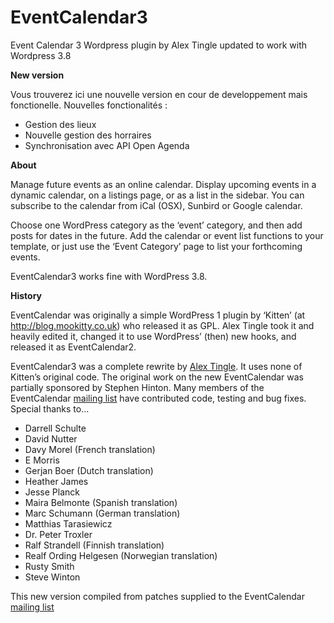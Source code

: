 EventCalendar3
================

Event Calendar 3 Wordpress plugin by Alex Tingle updated to work with Wordpress 3.8

**New version**

Vous trouverez ici une nouvelle version en cour de developpement mais fonctionelle.
Nouvelles fonctionalités :

* Gestion des lieux
* Nouvelle gestion des horraires
* Synchronisation avec API Open Agenda

**About**

Manage future events as an online calendar. Display upcoming events in a dynamic calendar, on a listings page, or as a list in the sidebar. You can subscribe to the calendar from iCal (OSX), Sunbird or Google calendar.

Choose one WordPress category as the ‘event’ category, and then add posts for dates in the future. Add the calendar or event list functions to your template, or just use the ‘Event Category’ page to list your forthcoming events.

EventCalendar3 works fine with WordPress 3.8. 

**History**

EventCalendar was originally a simple WordPress 1 plugin by ‘Kitten’ (at <http://blog.mookitty.co.uk>) who released it as GPL. Alex Tingle took it and heavily edited it, changed it to use WordPress’ (then) new hooks, and released it as EventCalendar2.

EventCalendar3 was a complete rewrite by [Alex Tingle](http://blog.firetree.net "Event Calendar website"). It uses none of Kitten’s original code. The original work on the new EventCalendar was partially sponsored by Stephen Hinton. Many members of the EventCalendar [mailing list](http://penguin.firetree.net/eventcalendar) have contributed code, testing and bug fixes. Special thanks to…

* Darrell Schulte
* David Nutter
* Davy Morel (French translation)
* E Morris
* Gerjan Boer (Dutch translation)
* Heather James
* Jesse Planck
* Maira Belmonte (Spanish translation)
* Marc Schumann (German translation)
* Matthias Tarasiewicz
* Dr. Peter Troxler
* Ralf Strandell (Finnish translation)
* Realf Ording Helgesen (Norwegian translation)
* Rusty Smith
* Steve Winton

This new version compiled from patches supplied to the EventCalendar  [mailing list](http://penguin.firetree.net/eventcalendar)
